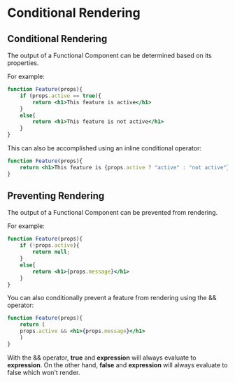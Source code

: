 # Conditional Rendering

## Conditional Rendering
The output of a Functional Component can be determined based on its properties.

For example:
```jsx
function Feature(props){
    if (props.active == true){
        return <h1>This feature is active</h1>
    }
    else{
        return <h1>This feature is not active</h1>
    }
}
```
This can also be accomplished using an inline conditional operator:
```jsx
function Feature(props){
    return <h1>This feature is {props.active ? "active" : "not active"}</h1>
}
```

## Preventing Rendering
The output of a Functional Component can be prevented from rendering.

For example:
```jsx
function Feature(props){
    if (!props.active){
        return null;
    }
    else{
        return <h1>{props.message}</h1>
    }
}
```
You can also conditionally prevent a feature from rendering using the && operator:
```jsx
function Feature(props){
    return (
    props.active && <h1>{props.message}</h1>
    )
}
```
With the && operator, __true__ and __expression__ will always evaluate to __expression__. On the other hand, __false__ and __expression__ will always evaluate to false which won't render.

